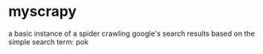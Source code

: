 myscrapy
========
a basic instance of a spider crawling google's search results based on the simple search term: pok
